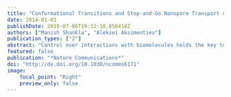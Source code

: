 ```yaml
---
title: "Conformational Transitions and Stop-and-Go Nanopore Transport of Single-Stranded DNA on Charged Graphene"
date: 2014-01-01
publishDate: 2019-07-06T19:32:10.856418Z
authors: ["Manish Shankla", "Aleksei Aksimentiev"]
publication_types: ["2"]
abstract: "Control over interactions with biomolecules holds the key to applications of graphene in biotechnology. One such application is nanopore sequencing, where a DNA molecule is electrophoretically driven through a graphene nanopore. Here we investigate how interactions of single-stranded DNA and a graphene membrane can be controlled by electrically biasing the membrane. The results of our molecular dynamics simulations suggest that electric charge on graphene can force a DNA homopolymer to adopt a range of strikingly different conformations. The conformational response is sensitive to even very subtle nucleotide modifications, such as DNA methylation. The speed of DNA motion through a graphene nanopore is strongly affected by the graphene charge: a positive charge accelerates the motion, whereas a negative charge arrests it. As a possible application of the effect, we demonstrate stop-and-go transport of DNA controlled by the charge of graphene. Such on-demand transport of DNA is essential for realizing nanopore sequencing."
featured: false
publication: "*Nature Communications*"
doi: "http://dx.doi.org/10.1038/ncomms6171"
image:
    focal_point: "Right"
    preview_only: false
---
```


